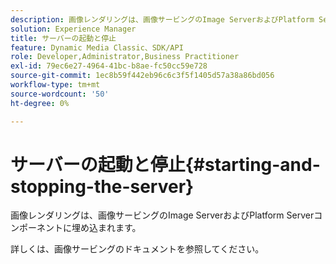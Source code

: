 ```yaml
---
description: 画像レンダリングは、画像サービングのImage ServerおよびPlatform Serverコンポーネントに埋め込まれます。
solution: Experience Manager
title: サーバーの起動と停止
feature: Dynamic Media Classic、SDK/API
role: Developer,Administrator,Business Practitioner
exl-id: 79ec6e27-4964-41bc-b8ae-fc50cc59e728
source-git-commit: 1ec8b59f442eb96c6c3f5f1405d57a38a86bd056
workflow-type: tm+mt
source-wordcount: '50'
ht-degree: 0%

---
```


# サーバーの起動と停止{#starting-and-stopping-the-server}

画像レンダリングは、画像サービングのImage ServerおよびPlatform Serverコンポーネントに埋め込まれます。

詳しくは、画像サービングのドキュメントを参照してください。
